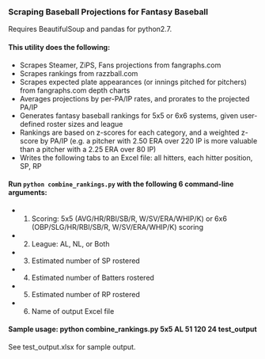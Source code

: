 ### Scraping Baseball Projections for Fantasy Baseball
Requires BeautifulSoup and pandas for python2.7.

#### This utility does the following:
* Scrapes Steamer, ZiPS, Fans projections from fangraphs.com
* Scrapes rankings from razzball.com
* Scrapes expected plate appearances (or innings pitched for pitchers) from fangraphs.com depth charts
* Averages projections by per-PA/IP rates, and prorates to the projected PA/IP
* Generates fantasy baseball rankings for 5x5 or 6x6 systems, given user-defined roster sizes and league
* Rankings are based on z-scores for each category, and a weighted z-score by PA/IP (e.g. a pitcher with 2.50 ERA over 220 IP is more valuable than a pitcher with a 2.25 ERA over 80 IP)
* Writes the following tabs to an Excel file: all hitters, each hitter position, SP, RP


#### Run `python combine_rankings.py` with the following 6 command-line arguments:
* 1. Scoring: 5x5 (AVG/HR/RBI/SB/R, W/SV/ERA/WHIP/K) or 6x6 (OBP/SLG/HR/RBI/SB/R, W/SV/ERA/WHIP/K) scoring
* 2. League: AL, NL, or Both
* 3. Estimated number of SP rostered
* 4. Estimated number of Batters rostered
* 5. Estimated number of RP rostered
* 6. Name of output Excel file

#### Sample usage: python combine_rankings.py 5x5 AL 51 120 24 test_output

See test_output.xlsx for sample output.
